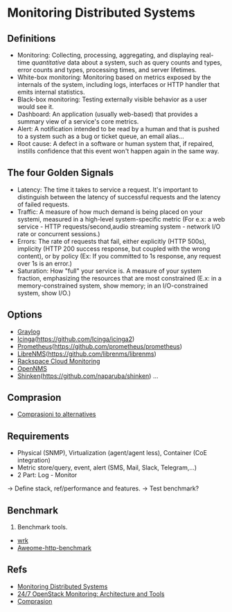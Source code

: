 # Monitoring Distributed Systems

## Definitions

- Monitoring: Collecting, processing, aggregating, and displaying real-time
  *quantitative* data about a system, such as query counts and types, error
  counts and types, processing times, and server lifetimes.
- White-box monitoring: Monitoring based on metrics exposed by the internals
  of the system, including logs, interfaces or HTTP handler that emits
  internal statistics.
- Black-box monitoring: Testing externally visible behavior as a user would
  see it.
- Dashboard: An application (usually web-based) that provides a summary view
  of a service's core metrics.
- Alert: A notification intended to be read by a human and that is pushed to a
  system such as a bug or ticket queue, an email alias...
- Root cause: A defect in a software or human system that, if repaired,
  instills confidence that this event won't happen again in the same way.

## The four Golden Signals

- Latency: The time it takes to service a request. It's important to
  distinguish between the latency of successful requests and the latency of
  failed requests.
- Traffic: A measure of how much demand is being placed on your systemi,
  measured in a high-level system-specific metric (For e.x: a web service -
  HTTP requests/second,audio streaming system - network I/O rate or concurrent
  sessions.)
- Errors: The rate of requests that fail, either explicitly (HTTP 500s),
  implicity (HTTP 200 success response, but coupled with the wrong content),
  or by policy (Ex: If you committed to 1s response, any request over 1s is an
  error.)
- Saturation: How "full" your service is. A measure of your system fraction,
  emphasizing the resources that are most constrained (E.x: in a
  memory-constrained system, show memory; in an I/O-constrained system, show
  I/O.)

## Options

- [Graylog](https://www.graylog.org/)
- [Icinga](https://www.icinga.com/)(https://github.com/Icinga/icinga2)
- [Prometheus](https://prometheus.io/)(https://github.com/prometheus/prometheus)
- [LibreNMS](http://www.librenms.org/)(https://github.com/librenms/librenms)
- [Rackspace Cloud Monitoring](https://github.com/rcbops/rpc-maas)
- [OpenNMS](https://www.opennms.org/en)
- [Shinken](http://www.shinken-monitoring.org)(https://github.com/naparuba/shinken)
...

## Comprasion

- [Comprasioni to alternatives](https://prometheus.io/docs/introduction/comparison/)

## Requirements

- Physical (SNMP), Virtualization (agent/agent less), Container (CoE
integration)
- Metric store/query, event, alert (SMS, Mail, Slack, Telegram,...)
- 2 Part: Log - Monitor

-> Define stack, ref/performance and features.
-> Test benchmark?

## Benchmark

1. Benchmark tools.

- [wrk](https://github.com/wg/wrk)
- [Aweome-http-benchmark](https://github.com/denji/awesome-http-benchmark)

## Refs

- [Monitoring Distributed Systems](https://landing.google.com/sre/book/chapters/monitoring-distributed-systems.html)
- [24/7 OpenStack Monitoring: Architecture and Tools](https://platform9.com/blog/24-7-openstack-monitoring-architecture-tools/)
- [Comprasion](https://www.loomsystems.com/blog/single-post/2017/06/07/prometheus-vs-grafana-vs-graphite-a-feature-comparison)
